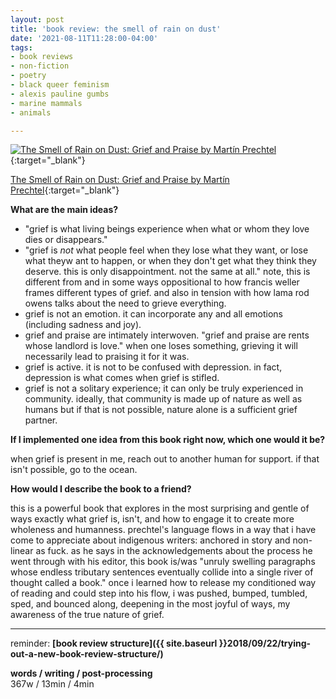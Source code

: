 ```yaml
---
layout: post
title: 'book review: the smell of rain on dust'
date: '2021-08-11T11:28:00-04:00'
tags:
- book reviews
- non-fiction
- poetry
- black queer feminism
- alexis pauline gumbs
- marine mammals
- animals

--- 
```



[![The Smell of Rain on Dust: Grief and Praise by Martín Prechtel](https://i.gr-assets.com/images/S/compressed.photo.goodreads.com/books/1407706424l/22748016.jpg)](https://www.goodreads.com/book/show/22748016-the-smell-of-rain-on-dust){:target="_blank"}

[The Smell of Rain on Dust: Grief and Praise by Martín Prechtel](https://www.goodreads.com/book/show/22748016-the-smell-of-rain-on-dust){:target="_blank"}

<b>What are the main ideas?</b> 

* "grief is what living beings experience when what or whom they love dies or disappears."
* "grief is *not* what people feel when they lose what they want, or lose what theyw ant to happen, or when they don't get what they think they deserve. this is only disappointment. not the same at all." note, this is different from and in some ways oppositional to how francis weller frames different types of grief. and also in tension with how lama rod owens talks about the need to grieve everything.
* grief is not an emotion. it can incorporate any and all emotions (including sadness and joy). 
* grief and praise are intimately interwoven. "grief and praise are rents whose landlord is love." when one loses something, grieving it will necessarily lead to praising it for it was. 
* grief is active. it is not to be confused with depression. in fact, depression is what comes when grief is stifled. 
* grief is not a solitary experience; it can only be truly experienced in community. ideally, that community is made up of nature as well as humans but if that is not possible, nature alone is a sufficient grief partner.


<b>If I implemented one idea from this book right now, which one would it be?</b>


when grief is present in me, reach out to another human for support. if that isn't possible, go to the ocean. 


<b>How would I describe the book to a friend?</b>

this is a powerful book that explores in the most surprising and gentle of ways exactly what grief is, isn't, and how to engage it to create more wholeness and humanness. prechtel's language flows in a way that i have come to appreciate about indigenous writers: anchored in story and non-linear as fuck. as he says in the acknowledgements about the process he went through with his editor, this book is/was "unruly swelling paragraphs whose endless tributary sentences eventually collide into a single river of thought called a book." once i learned how to release my conditioned way of reading and could step into his flow, i was pushed, bumped, tumbled, sped, and bounced along, deepening in the most joyful of ways, my awareness of the true nature of grief.

---

reminder: **[book review structure]({{ site.baseurl }}2018/09/22/trying-out-a-new-book-review-structure/)**


<!-- &#042; = asterisk -->
<!-- &#039; = single quote '-->

**words / writing / post-processing**  
367w / 13min / 4min